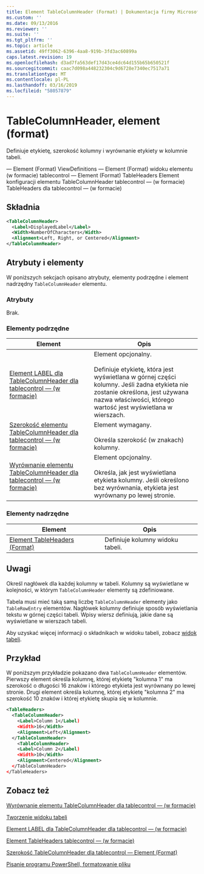 ```yaml
---
title: Element TableColumnHeader (Format) | Dokumentacja firmy Microsoft
ms.custom: ''
ms.date: 09/13/2016
ms.reviewer: ''
ms.suite: ''
ms.tgt_pltfrm: ''
ms.topic: article
ms.assetid: 49ff3062-6396-4aa8-919b-3fd3ac60899a
caps.latest.revision: 19
ms.openlocfilehash: d3ad7fa563def17d43ce4dc64d155b65b650521f
ms.sourcegitcommit: caac7d098a448232304c9d6728e7340ec7517a71
ms.translationtype: MT
ms.contentlocale: pl-PL
ms.lasthandoff: 03/16/2019
ms.locfileid: "58057879"
---
```

# <a name="tablecolumnheader-element-format"></a>TableColumnHeader, element (format)

Definiuje etykietę, szerokość kolumny i wyrównanie etykiety w kolumnie tabeli.

— Element (Format) ViewDefinitions — Element (Format) widoku elementu (w formacie) tablecontrol — Element (Format) TableHeaders Element konfiguracji elementu TableColumnHeader tablecontrol — (w formacie) TableHeaders dla tablecontrol — (w formacie)

## <a name="syntax"></a>Składnia

```xml
<TableColumnHeader>
  <Label>DisplayedLabel</Label>
  <Width>NumberOfCharacters</Width>
  <Alignment>Left, Right, or Centered</Alignment>
</TableColumnHeader>
```

## <a name="attributes-and-elements"></a>Atrybuty i elementy

W poniższych sekcjach opisano atrybuty, elementy podrzędne i element nadrzędny `TableColumnHeader` elementu.

### <a name="attributes"></a>Atrybuty

Brak.

### <a name="child-elements"></a>Elementy podrzędne

|Element|Opis|
|-------------|-----------------|
|[Element LABEL dla TableColumnHeader dla tablecontrol — (w formacie)](./label-element-for-tablecolumnheader-for-tablecontrol-format.md)|Element opcjonalny.<br /><br /> Definiuje etykietę, która jest wyświetlana w górnej części kolumny. Jeśli żadna etykieta nie zostanie określona, jest używana nazwa właściwości, którego wartość jest wyświetlana w wierszach.|
|[Szerokość elementu TableColumnHeader dla tablecontrol — (w formacie)](./width-element-for-tablecolumnheader-for-tablecontrol-format.md)|Element wymagany.<br /><br /> Określa szerokość (w znakach) kolumny.|
|[Wyrównanie elementu TableColumnHeader dla tablecontrol — (w formacie)](./alignment-element-for-tablecolumnheader-for-tablecontrol-format.md)|Element opcjonalny.<br /><br /> Określa, jak jest wyświetlana etykieta kolumny. Jeśli określono bez wyrównania, etykieta jest wyrównany po lewej stronie.|

### <a name="parent-elements"></a>Elementy nadrzędne

|Element|Opis|
|-------------|-----------------|
|[Element TableHeaders (Format)](./tableheaders-element-format.md)|Definiuje kolumny widoku tabeli.|

## <a name="remarks"></a>Uwagi

Określ nagłówek dla każdej kolumny w tabeli. Kolumny są wyświetlane w kolejności, w którym `TableColumnHeader` elementy są zdefiniowane.

Tabela musi mieć taką samą liczbę `TableColumnHeader` elementy jako `TableRowEntry` elementów. Nagłówek kolumny definiuje sposób wyświetlania tekstu w górnej części tabeli. Wpisy wiersz definiują, jakie dane są wyświetlane w wierszach tabeli.

Aby uzyskać więcej informacji o składnikach w widoku tabeli, zobacz [widok tabeli](./creating-a-table-view.md).

## <a name="example"></a>Przykład

W poniższym przykładzie pokazano dwa `TableColumnHeader` elementów. Pierwszy element określa kolumnę, której etykietę "kolumna 1" ma szerokość o długości 16 znaków i którego etykieta jest wyrównany po lewej stronie. Drugi element określa kolumnę, której etykietę "kolumna 2" ma szerokość 10 znaków i której etykietę skupia się w kolumnie.

```xml
<TableHeaders>
  <TableColumnHeader>
    <Label>Column 1</Label)
    <Width>16</Width>
    <Alignment>Left</Alignment>
  </TableColumnHeader>
    <TableColumnHeader>
    <Label>Column 2</Label)
    <Width>10</Width>
    <Alignment>Centered</Alignment>
  </TableColumnHeader>
</TableHeaders>
```

## <a name="see-also"></a>Zobacz też

[Wyrównanie elementu TableColumnHeader dla tablecontrol — (w formacie)](./alignment-element-for-tablecolumnheader-for-tablecontrol-format.md)

[Tworzenie widoku tabeli](./creating-a-table-view.md)

[Element LABEL dla TableColumnHeader dla tablecontrol — (w formacie)](./label-element-for-tablecolumnheader-for-tablecontrol-format.md)

[Element TableHeaders tablecontrol — (w formacie)](./tableheaders-element-format.md)

[Szerokość TableColumnHeader dla tablecontrol — Element (Format)](./width-element-for-tablecolumnheader-for-tablecontrol-format.md)

[Pisanie programu PowerShell, formatowanie pliku](./writing-a-powershell-formatting-file.md)
